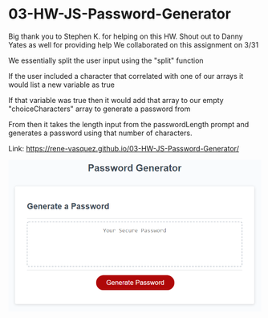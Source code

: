 # 03-HW-JS-Password-Generator

Big thank you to Stephen K. for helping on this HW.
Shout out to Danny Yates as well for providing help
We collaborated on this assignment on 3/31

We essentially split the user input using the "split" function

If the user included a character that correlated with one of our arrays it would list a new variable as true

If that variable was true then it would add that array to our empty "choiceCharacters" array to generate a password from

From then it takes the length input from the passwordLength prompt and generates a password using that number of characters.

Link: https://rene-vasquez.github.io/03-HW-JS-Password-Generator/

![Password Generator](./Assets/03-javascript-homework-demo.png)
